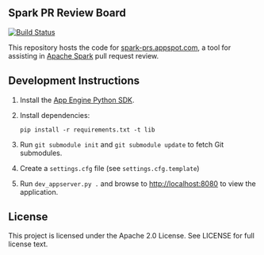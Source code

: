 ## Spark PR Review Board

[![Build Status](https://travis-ci.org/databricks/spark-pr-dashboard.svg?branch=master)](https://travis-ci.org/databricks/spark-pr-dashboard)

This repository hosts the code for [spark-prs.appspot.com](http://spark-prs.appspot.com), a tool for assisting in [Apache Spark](https://github.com/apache/spark/) pull request review.

## Development Instructions

1. Install the [App Engine Python SDK](https://developers.google.com/appengine/downloads).
2. Install dependencies:

   ```
   pip install -r requirements.txt -t lib
   ```
3. Run `git submodule init` and `git submodule update` to fetch Git submodules.
4. Create a `settings.cfg` file (see `settings.cfg.template`)
5. Run `dev_appserver.py .` and browse to [http://localhost:8080](http://localhost:8080) to view the application.


## License

This project is licensed under the Apache 2.0 License. See LICENSE for full license text.
